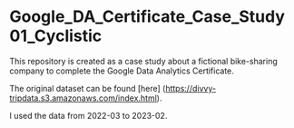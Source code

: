 # Google_DA_Certificate_Case_Study01_Cyclistic
This repository is created as a case study about a fictional bike-sharing company to complete the Google Data Analytics Certificate.

The original dataset can be found [here] (https://divvy-tripdata.s3.amazonaws.com/index.html).

I used the data from 2022-03 to 2023-02.
